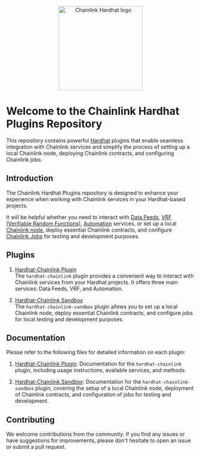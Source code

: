 <p align="center">
  <a href="https://chain.link" target="_blank">
    <img src="https://raw.githubusercontent.com/smartcontractkit/hardhat-starter-kit/main/box-img-lg.png" width="225" alt="Chainlink Hardhat logo">
  </a>
</p>

# Welcome to the Chainlink Hardhat Plugins Repository

This repository contains powerful [Hardhat](https://hardhat.org/hardhat-runner/docs/getting-started) plugins that enable seamless integration with Chainlink services and simplify 
the process of setting up a local Chainlink node, deploying Chainlink contracts, and configuring Chainlink jobs.

## Introduction

The Chainlink Hardhat Plugins repository is designed to enhance your experience when working with Chainlink services in your Hardhat-based projects.  

It will be helpful whether you need to interact with [Data Feeds](https://docs.chain.link/data-feeds/), 
[VRF (Verifiable Random Functions)](https://docs.chain.link/vrf/v2/introduction), 
[Automation](https://docs.chain.link/chainlink-automation/introduction) services,
or set up a local [Chainlink node](https://docs.chain.link/chainlink-nodes), deploy essential Chainlink contracts, 
and configure [Chainlink Jobs](https://docs.chain.link/chainlink-nodes/oracle-jobs/jobs) for testing and development purposes.

## Plugins
1. [Hardhat-Chainlink Plugin](packages%2Fhardhat-chainlink)  
   The `hardhat-chainlink` plugin provides a convenient way to interact with Chainlink services from your Hardhat projects. It offers three main services: Data Feeds, VRF, and Automation.  

2. [Hardhat-Chainlink Sandbox](packages%2Fhardhat-chainlink-sandbox)  
   The `hardhat-chainlink-sandbox` plugin allows you to set up a local Chainlink node, deploy essential Chainlink contracts, and configure jobs for local testing and development purposes.

## Documentation
Please refer to the following files for detailed information on each plugin:

1. [Hardhat-Chainlink Plugin](packages%2Fhardhat-chainlink%2FDOCUMENTATION.md): Documentation for the `hardhat-chainlink` plugin, including usage instructions, available services, and methods.

2. [Hardhat-Chainlink Sandbox](packages%2Fhardhat-chainlink-sandbox%2FDOCUMENTATION.md): Documentation for the `hardhat-chainlink-sandbox` plugin, covering the setup of a local Chainlink node, deployment of Chainlink contracts, and configuration of jobs for testing and development.

## Contributing

We welcome contributions from the community. If you find any issues or have suggestions for improvements, please don't hesitate to open an issue or submit a pull request.
